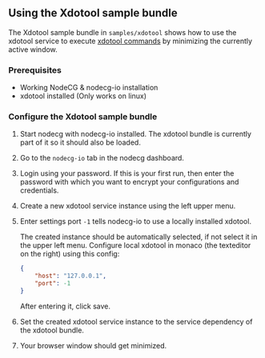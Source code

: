 ## Using the Xdotool sample bundle

The Xdotool sample bundle in `samples/xdotool` shows how to use the xdotool service to execute [xdotool commands](http://manpages.ubuntu.com/manpages/trusty/man1/xdotool.1.html) by minimizing the currently active window.

### Prerequisites

* Working NodeCG & nodecg-io installation
* xdotool installed (Only works on linux)

### Configure the Xdotool sample bundle

1. Start nodecg with nodecg-io installed. The xdotool bundle is currently part of it so it should also be loaded.

2. Go to the `nodecg-io` tab in the nodecg dashboard.

3. Login using your password. If this is your first run, then enter the password with which you want to encrypt your configurations and credentials.

4. Create a new xdotool service instance using the left upper menu.

5. Enter settings port `-1` tells nodecg-io to use a locally installed xdotool.

   The created instance should be automatically selected, if not select it in the upper left menu. Configure local xdotool in monaco (the texteditor on the right) using this config:

   ```json
   {
       "host": "127.0.0.1",
       "port": -1
   }
   ```

   After entering it, click save.

6. Set the created xdotool service instance to the service dependency of the xdotool bundle.

7. Your browser window should get minimized.